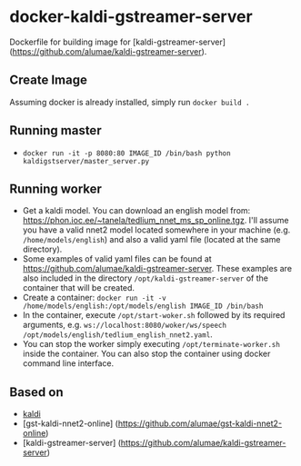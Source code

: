 # docker-kaldi-gstreamer-server
Dockerfile for building image for [kaldi-gstreamer-server] (https://github.com/alumae/kaldi-gstreamer-server).

Create Image
------------

Assuming docker is already installed, simply run `docker build .`

Running master
--------------

* `docker run -it -p 8080:80 IMAGE_ID /bin/bash python kaldigstserver/master_server.py`

Running worker
--------------

* Get a kaldi model. You can download an english model from: https://phon.ioc.ee/~tanela/tedlium_nnet_ms_sp_online.tgz. I'll assume you have a valid nnet2 model located somewhere in your machine (e.g. `/home/models/english`) and also a valid yaml file (located at the same directory).
* Some examples of valid yaml files can be found at https://github.com/alumae/kaldi-gstreamer-server. These examples are also included in the directory `/opt/kaldi-gstreamer-server` of the container that will be created.
* Create a container: `docker run -it -v /home/models/english:/opt/models/english IMAGE_ID /bin/bash`
* In the container, execute `/opt/start-woker.sh` followed by its required arguments, e.g. `ws://localhost:8080/woker/ws/speech /opt/models/english/tedlium_english_nnet2.yaml`.
* You can stop the worker simply executing `/opt/terminate-worker.sh` inside the container. You can also stop the container using docker command line interface.


Based on
--------
* [kaldi](http://www.kaldi.org)
* [gst-kaldi-nnet2-online] (https://github.com/alumae/gst-kaldi-nnet2-online)
* [kaldi-gstreamer-server] (https://github.com/alumae/kaldi-gstreamer-server)
